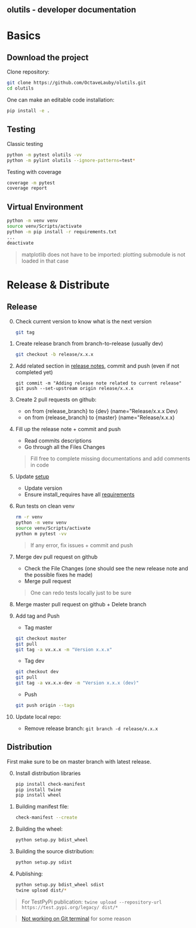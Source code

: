 olutils - developer documentation
---


# Basics


## Download the project

Clone repository:

```bash
git clone https://github.com/OctaveLauby/olutils.git
cd olutils
```

One can make an editable code installation:

```bash
pip install -e .
```



## Testing

Classic testing

```bash
python -m pytest olutils -vv
python -m pylint olutils --ignore-patterns=test*
```

Testing with coverage

```bash
coverage -m pytest
coverage report
```



## Virtual Environment

```bash
python -m venv venv
source venv/Scripts/activate
python -m pip install -r requirements.txt
...
deactivate
```

> matplotlib does not have to be imported: plotting submodule is not loaded in that case



# Release & Distribute

## Release

0. Check current version to know what is the next version

    ```bash
    git tag
    ```

1. Create release branch from branch-to-release (usually dev)

    ```bash
    git checkout -b release/x.x.x
    ```

2. Add related section in [release notes](RELEASE_NOTES.md), commit and push (even if not completed yet)

    ```
    git commit -m "Adding release note related to current release"
    git push --set-upstream origin release/x.x.x
    ```

3. Create 2 pull requests on github:
    - on from {release_branch} to {dev} (name="Release/x.x.x Dev)
    - on from {release_branch} to {master} (name="Release/x.x.x)

4. Fill up the release note + commit and push
    - Read commits descriptions
    - Go through all the Files Changes

    > Fill free to complete missing documentations and add comments in code

6. Update [setup](setup.py)
    - Update version
    - Ensure install_requires have all [requirements](requirements.txt)

7. Run tests on clean venv

    ```bash
    rm -r venv
    python -m venv venv
    source venv/Scripts/activate
    python m pytest -vv
    ```

    > If any error, fix issues + commit and push

8. Merge dev pull request on github
    - Check the File Changes (one should see the new release note and the possible fixes he made)
    - Merge pull request

    > One can redo tests locally just to be sure

9. Merge master pull request on github + Delete branch

10. Add tag and Push

    - Tag master

    ```bash
    git checkout master
    git pull
    git tag -a vx.x.x -m "Version x.x.x"
    ```

    - Tag dev

    ```bash
    git checkout dev
    git pull
    git tag -a vx.x.x-dev -m "Version x.x.x (dev)"
    ```

    - Push

    ```bash
    git push origin --tags
    ```

11. Update local repo:
    - Remove release branch: `git branch -d release/x.x.x`


## Distribution

First make sure to be on master branch with latest release.

0. Install distribution libraries

    ```bash
    pip install check-manifest
    pip install twine
    pip install wheel
    ```

1. Building manifest file:

    ```bash
    check-manifest --create
    ```

2. Building the wheel:

    ```bash
    python setup.py bdist_wheel
    ```

3. Building the source distribution:

    ```bash
    python setup.py sdist
    ```

4. Publishing:

    ```bash
    python setup.py bdist_wheel sdist
    twine upload dist/*
    ```

> For TestPyPi publication:  `twine upload --repository-url https://test.pypi.org/legacy/ dist/* `

> [Not working on Git terminal](https://github.com/pypa/packaging-problems/issues/197) for some reason
